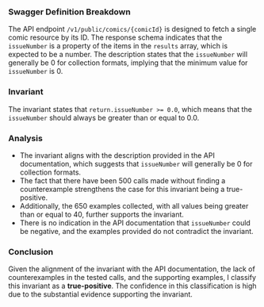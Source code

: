 ### Swagger Definition Breakdown
The API endpoint `/v1/public/comics/{comicId}` is designed to fetch a single comic resource by its ID. The response schema indicates that the `issueNumber` is a property of the items in the `results` array, which is expected to be a number. The description states that the `issueNumber` will generally be 0 for collection formats, implying that the minimum value for `issueNumber` is 0.

### Invariant
The invariant states that `return.issueNumber >= 0.0`, which means that the `issueNumber` should always be greater than or equal to 0.0.

### Analysis
- The invariant aligns with the description provided in the API documentation, which suggests that `issueNumber` will generally be 0 for collection formats. 
- The fact that there have been 500 calls made without finding a counterexample strengthens the case for this invariant being a true-positive. 
- Additionally, the 650 examples collected, with all values being greater than or equal to 40, further supports the invariant. 
- There is no indication in the API documentation that `issueNumber` could be negative, and the examples provided do not contradict the invariant.

### Conclusion
Given the alignment of the invariant with the API documentation, the lack of counterexamples in the tested calls, and the supporting examples, I classify this invariant as a **true-positive**. The confidence in this classification is high due to the substantial evidence supporting the invariant.
